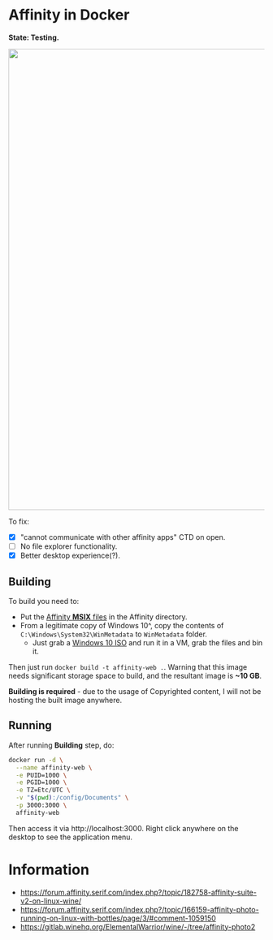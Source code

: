 # Affinity in Docker

**State: Testing.**

<img width="1092" height="909" alt="" src="https://github.com/user-attachments/assets/4d8ffc77-1a91-45da-b318-9ee0c5a5014c" />

To fix:
* [x] "cannot communicate with other affinity apps" CTD on open.
* [ ] No file explorer functionality.
* [x] Better desktop experience(?).

## Building

To build you need to:

* Put the [Affinity **MSIX** files](https://store.serif.com/en-gb/account/licences/) in the Affinity directory.
* From a legitimate copy of Windows 10^, copy the contents of `C:\Windows\System32\WinMetadata` to `WinMetadata` folder.
  * Just grab a [Windows 10 ISO](https://www.microsoft.com/en-gb/software-download/windows10ISO) and run it in a VM, grab the files and bin it.

Then just run `docker build -t affinity-web .`. Warning that this image needs significant storage space to build, and the resultant image is **~10 GB**.

**Building is required** - due to the usage of Copyrighted content, I will not be hosting the built image anywhere.

## Running

After running **Building** step, do:

```sh
docker run -d \
  --name affinity-web \
  -e PUID=1000 \
  -e PGID=1000 \
  -e TZ=Etc/UTC \
  -v "$(pwd):/config/Documents" \
  -p 3000:3000 \
  affinity-web
```

Then access it via http://localhost:3000. Right click anywhere on the desktop to see the application menu.

# Information

* https://forum.affinity.serif.com/index.php?/topic/182758-affinity-suite-v2-on-linux-wine/
* https://forum.affinity.serif.com/index.php?/topic/166159-affinity-photo-running-on-linux-with-bottles/page/3/#comment-1059150
* https://gitlab.winehq.org/ElementalWarrior/wine/-/tree/affinity-photo2
